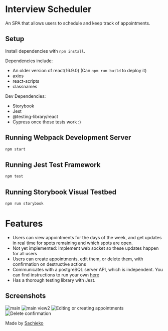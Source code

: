 # Interview Scheduler

An SPA that allows users to schedule and keep track of appointments.

## Setup

Install dependencies with `npm install`.

Dependencies include:
* An older version of react(16.9.0) (Can `npm run build` to deploy it)
* axios
* react-scripts
* classnames

Dev Dependencies:
* Storybook
* Jest
* @testing-library/react
* Cypress once those tests work :)

## Running Webpack Development Server

```sh
npm start
```

## Running Jest Test Framework

```sh
npm test
```

## Running Storybook Visual Testbed

```sh
npm run storybook
```

# Features

* Users can view appointments for the days of the week, and get updates in real time for spots remaining and which spots are open.
* Not yet implemented: Implement web socket so these updates happen for all users
* Users can create appointments, edit them, or delete them, with confirmation on destructive actions
* Communicates with a postgreSQL server API,  which is independent. You can find instructions to run your own [here](https://github.com/lighthouse-labs/scheduler-api)
* Has a thorough testing library with Jest.

## Screenshots
![main](https://i.imgur.com/GaH4aLf.png)
![main view2](https://i.imgur.com/1jJ1MnX.png)
![Editing or creating appointments](https://i.imgur.com/l6uOBit.png)
![Delete confirmation](https://i.imgur.com/cfV6LMJ.png)

Made by [Sachieko](https://github.com/sachieko)